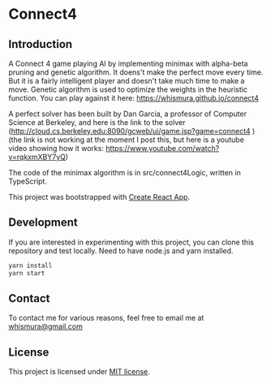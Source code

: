 # Connect4

## Introduction

A Connect 4 game playing AI by implementing minimax with alpha-beta pruning and genetic algorithm. It doens't make the perfect move every time. But it is a fairly intelligent player and doesn't take much time to make a move. Genetic algorithm is used to optimize the weights in the heuristic function. You can play against it here: https://whismura.github.io/connect4

A perfect solver has been built by Dan Garcia, a professor of Computer Science at Berkeley, and here is the link to the solver (http://cloud.cs.berkeley.edu:8090/gcweb/ui/game.jsp?game=connect4 )(the link is not working at the moment I post this, but here is a youtube video showing how it works: https://www.youtube.com/watch?v=rqkxmXBY7yQ)

The code of the minimax algorithm is in src/connect4Logic, written in TypeScript.

This project was bootstrapped with [Create React App](https://github.com/facebookincubator/create-react-app).

## Development

If you are interested in experimenting with this project, you can clone this repository and test locally. Need to have node.js and yarn installed.

```bash
yarn install
yarn start
```

## Contact

To contact me for various reasons, feel free to email me at whismura@gmail.com

## License

This project is licensed under [MIT license](http://mit-license.org).
